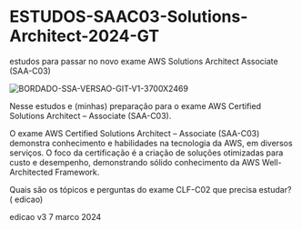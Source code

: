 # ESTUDOS-SAAC03-Solutions-Architect-2024-GT
estudos para passar no novo exame AWS Solutions Architect Associate (SAA-C03)

![BORDADO-SSA-VERSAO-GIT-V1-3700X2469](https://github.com/rogtavares/ESTUDOS-SAAC03-Solutions-Architect-2024-GT/assets/91990479/8c0e3301-88f2-49c0-8922-211d2a177732)


 Nesse  estudos e (minhas) preparação para o exame AWS Certified Solutions Architect – Associate (SAA-C03). 

 O exame AWS Certified Solutions Architect – Associate (SAA-C03) demonstra conhecimento e habilidades na tecnologia da AWS, 
 em diversos serviços. O foco da certificação é a criação de soluções otimizadas para custo e desempenho, demonstrando sólido conhecimento da 
 AWS Well-Architected Framework.

Quais são os tópicos e perguntas do exame CLF-C02 que precisa estudar? ( edicao)



edicao v3
7  marco 2024

